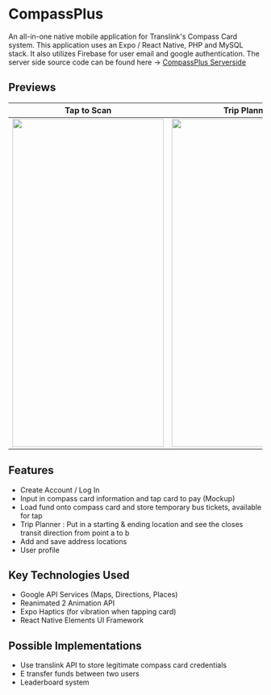 # CompassPlus

An all-in-one native mobile application for Translink's Compass Card system. This application uses an Expo / React Native, PHP and MySQL stack. It also utilizes Firebase for user email and google authentication. The server side source code can be found here -> [CompassPlus Serverside](https://github.com/wilyyy/CompassPlus-Serverside)

## Previews
Tap to Scan            |  Trip Planner 
:-------------------------:|:-------------------------:
<img src="https://imgur.com/a/G6xljBp" width="300" height="650" />  |  <img src="https://im3.ezgif.com/tmp/ezgif-3-ef8cc3a83d.gif" width="300" height="650" /> 

## Features 
- Create Account / Log In
- Input in compass card information and tap card to pay (Mockup)
- Load fund onto compass card and store temporary bus tickets, available for tap
- Trip Planner : Put in a starting & ending location and see the closes transit direction from point a to b
- Add and save address locations
- User profile

## Key Technologies Used
- Google API Services (Maps, Directions, Places)
- Reanimated 2 Animation API
- Expo Haptics (for vibration when tapping card)
- React Native Elements UI Framework

## Possible Implementations
- Use translink API to store legitimate compass card credentials
- E transfer funds between two users
- Leaderboard system
